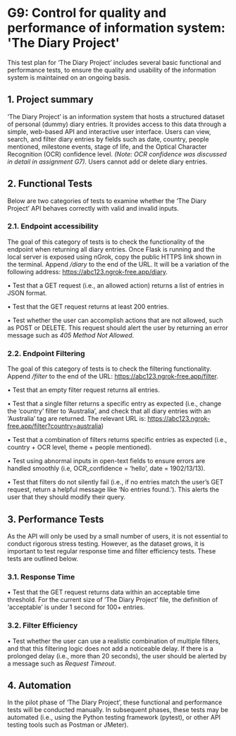 # **G9: Control for quality and performance of information system: 'The Diary Project'**

This test plan for ‘The Diary Project’ includes several basic functional and performance tests, to ensure the quality and usability of the information system is maintained on an ongoing basis.

## **1. Project summary**

‘The Diary Project’ is an information system that hosts a structured dataset of personal (dummy) diary entries. It provides access to this data through a simple, web-based API and interactive user interface. Users can view, search, and filter diary entries by fields such as date, country, people mentioned, milestone events, stage of life, and the Optical Character Recognition (OCR) confidence level. *(Note: OCR confidence was discussed in detail in assignment G7).* Users cannot add or delete diary entries.

## **2. Functional Tests**

Below are two categories of tests to examine whether the ‘The Diary Project’ API behaves correctly with valid and invalid inputs.

### **2.1. Endpoint accessibility** 

The goal of this category of tests is to check the functionality of the endpoint when returning all diary entries. Once Flask is running and the local server is exposed using nGrok, copy the public HTTPS link shown in the terminal. Append */diary* to the end of the URL. It will be a variation of the following address: https://abc123.ngrok-free.app/diary. 

•	Test that a GET request (i.e., an allowed action) returns a list of entries in JSON format.

•	Test that the GET request returns at least 200 entries.

•	Test whether the user can accomplish actions that are not allowed, such as POST or DELETE. This request should alert the user by returning an error message such as *405 Method Not Allowed*.

### **2.2. Endpoint Filtering**

The goal of this category of tests is to check the filtering functionality. Append */filter* to the end of the URL: https://abc123.ngrok-free.app/filter. 

•	Test that an empty filter request returns all entries.

•	Test that a single filter returns a specific entry as expected (i.e., change the ‘country’ filter to ‘Australia’, and check that all diary entries with an ‘Australia’ tag are returned. The relevant URL is: https://abc123.ngrok-free.app/filter?country=australia)

•	Test that a combination of filters returns specific entries as expected (i.e., country + OCR level, theme + people mentioned).

•	Test using abnormal inputs in open-text fields to ensure errors are handled smoothly (i.e, OCR_confidence = ‘hello’, date = 1902/13/13). 

•	Test that filters do not silently fail (i.e., if no entries match the user’s GET request, return a helpful message like ‘No entries found.’). This alerts the user that they should modify their query.


## **3. Performance Tests**

As the API will only be used by a small number of users, it is not essential to conduct rigorous stress testing. However, as the dataset grows, it is important to test regular response time and filter efficiency tests. These tests are outlined below.

### **3.1. Response Time** 

•	Test that the GET request returns data within an acceptable time threshold. For the current size of ‘The Diary Project’ file, the definition of ‘acceptable’ is under 1 second for 100+ entries.

### **3.2. Filter Efficiency** 

•	Test whether the user can use a realistic combination of multiple filters, and that this filtering logic does not add a noticeable delay. If there is a prolonged delay (i.e., more than 20 seconds), the user should be alerted by a message such as *Request Timeout*.

## **4. Automation**

In the pilot phase of ‘The Diary Project’, these functional and performance tests will be conducted manually. In subsequent phases, these tests may be automated (i.e., using the Python testing framework (pytest), or other API testing tools such as Postman or JMeter).
